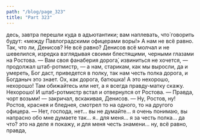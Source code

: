 ```yaml
---
path: "/blog/page_323"
title: "Part 323"
---
```


десь, завтра перешли куда в адъютантики; вам наплевать, что́ говорить будут: «между Павлоградскими офицерами воры!» А нам не всё равно. Так, что ли, Денисов? Не всё равно?
Денисов всё молчал и не шевелился, изредка взглядывая своими блестящими, черными глазами на Ростова.
— Вам своя фанаберия дорога́, извиниться не хочется, — продолжал штаб-ротмистр, — а нам, старикам, как мы выросли, да и умереть, Бог даст, приведется в полку, так нам честь полка дорога, и Богданыч это знает. Ох, как дорога, батюшка! А это нехорошо, нехорошо! Там обижайтесь или нет, а я всегда правду-матку скажу. Нехорошо!
И штаб-ротмистр встал и отвернулся от Ростова.
— Правда, чорт возьми! — закричал, вскакивая, Денисов. — Ну, Ростов, ну!
Ростов, краснея и бледнея, смотрел то на одного, то на другого офицера.
— Нет, господа, нет... вы не думайте... я очень понимаю, вы напрасно обо мне думаете так... я.. для меня... я за честь полка... да что́? это на деле я покажу, и для меня честь знамени... ну, всё равно, правда, 
